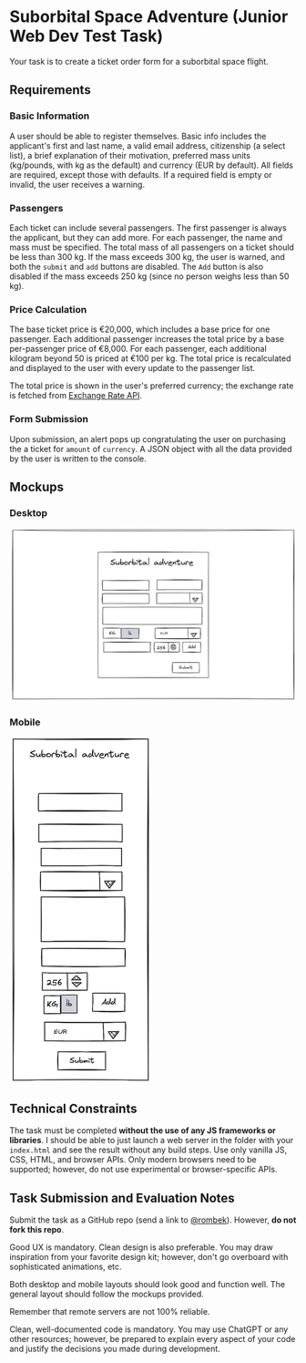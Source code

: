 # Suborbital Space Adventure (Junior Web Dev Test Task)

Your task is to create a ticket order form for a suborbital space flight.

## Requirements

### Basic Information

A user should be able to register themselves. Basic info includes the applicant's first and last
name, a valid email address, citizenship (a select list), a brief explanation of their motivation,
preferred mass units (kg/pounds, with kg as the default) and currency (EUR by default). All fields
are required, except those with defaults. If a required field is empty or invalid, the user receives
a warning.

### Passengers

Each ticket can include several passengers. The first passenger is always the applicant, but they
can add more. For each passenger, the name and mass must be specified. The total mass of all
passengers on a ticket should be less than 300 kg. If the mass exceeds 300 kg, the user is warned,
and both the `submit` and `add` buttons are disabled. The `Add` button is also disabled if the mass
exceeds 250 kg (since no person weighs less than 50 kg).

### Price Calculation

The base ticket price is €20,000, which includes a base price for one passenger. Each additional
passenger increases the total price by a base per-passenger price of €8,000. For each passenger,
each additional kilogram beyond 50 is priced at €100 per kg. The total price is recalculated and
displayed to the user with every update to the passenger list.

The total price is shown in the user's preferred currency; the exchange rate is fetched from
[Exchange Rate API][1].

[1]: https://www.exchangerate-api.com/docs/free

### Form Submission

Upon submission, an alert pops up congratulating the user on purchasing the a ticket for `amount`
of `currency`. A JSON object with all the data provided by the user is written to the console.

## Mockups

### Desktop

![desktop mockup](./mock-ups/desktop.png)

### Mobile

![mobile mockup](./mock-ups/mobile.png)

## Technical Constraints

The task must be completed **without the use of any JS frameworks or libraries**. I should be able
to just launch a web server in the folder with your `index.html` and see the result without any
build steps. Use only vanilla JS, CSS, HTML, and browser APIs. Only modern browsers need to be
supported; however, do not use experimental or browser-specific APIs.

## Task Submission and Evaluation Notes

Submit the task as a GitHub repo (send a link to [@rombek](https://t.me/rombek)). However, **do not
fork this repo**.

Good UX is mandatory. Clean design is also preferable. You may draw inspiration from your favorite
design kit; however, don't go overboard with sophisticated animations, etc.

Both desktop and mobile layouts should look good and function well. The general layout should follow
the mockups provided.

Remember that remote servers are not 100% reliable.

Clean, well-documented code is mandatory. You may use ChatGPT or any other resources; however, be
prepared to explain every aspect of your code and justify the decisions you made during development.
